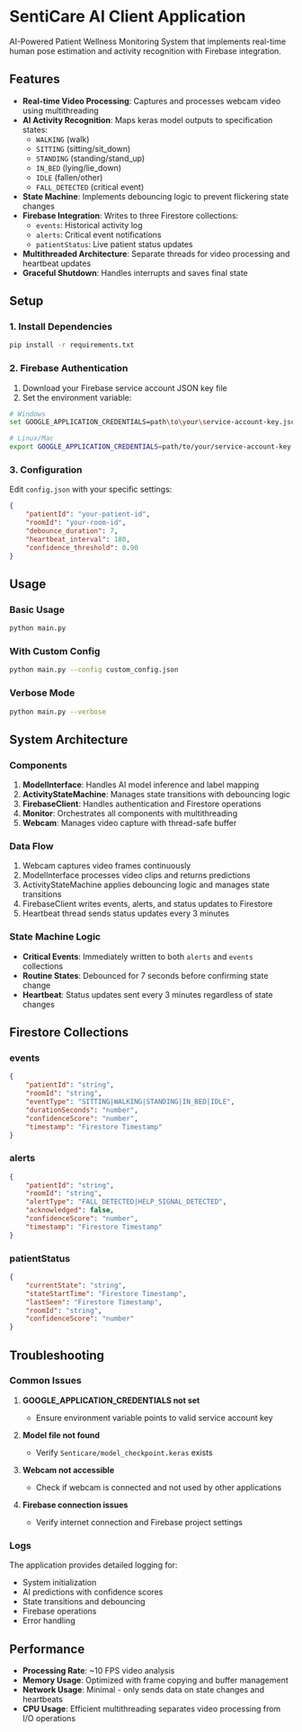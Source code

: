 # SentiCare AI Client Application

AI-Powered Patient Wellness Monitoring System that implements real-time human pose estimation and activity recognition with Firebase integration.

## Features

- **Real-time Video Processing**: Captures and processes webcam video using multithreading
- **AI Activity Recognition**: Maps keras model outputs to specification states:
  - `WALKING` (walk)
  - `SITTING` (sitting/sit_down)
  - `STANDING` (standing/stand_up)
  - `IN_BED` (lying/lie_down)
  - `IDLE` (fallen/other)
  - `FALL_DETECTED` (critical event)
- **State Machine**: Implements debouncing logic to prevent flickering state changes
- **Firebase Integration**: Writes to three Firestore collections:
  - `events`: Historical activity log
  - `alerts`: Critical event notifications
  - `patientStatus`: Live patient status updates
- **Multithreaded Architecture**: Separate threads for video processing and heartbeat updates
- **Graceful Shutdown**: Handles interrupts and saves final state

## Setup

### 1. Install Dependencies
```bash
pip install -r requirements.txt
```

### 2. Firebase Authentication
1. Download your Firebase service account JSON key file
2. Set the environment variable:
```bash
# Windows
set GOOGLE_APPLICATION_CREDENTIALS=path\to\your\service-account-key.json

# Linux/Mac
export GOOGLE_APPLICATION_CREDENTIALS=path/to/your/service-account-key.json
```

### 3. Configuration
Edit `config.json` with your specific settings:
```json
{
    "patientId": "your-patient-id",
    "roomId": "your-room-id",
    "debounce_duration": 7,
    "heartbeat_interval": 180,
    "confidence_threshold": 0.90
}
```

## Usage

### Basic Usage
```bash
python main.py
```

### With Custom Config
```bash
python main.py --config custom_config.json
```

### Verbose Mode
```bash
python main.py --verbose
```

## System Architecture

### Components

1. **ModelInterface**: Handles AI model inference and label mapping
2. **ActivityStateMachine**: Manages state transitions with debouncing logic
3. **FirebaseClient**: Handles authentication and Firestore operations
4. **Monitor**: Orchestrates all components with multithreading
5. **Webcam**: Manages video capture with thread-safe buffer

### Data Flow

1. Webcam captures video frames continuously
2. ModelInterface processes video clips and returns predictions
3. ActivityStateMachine applies debouncing logic and manages state transitions
4. FirebaseClient writes events, alerts, and status updates to Firestore
5. Heartbeat thread sends status updates every 3 minutes

### State Machine Logic

- **Critical Events**: Immediately written to both `alerts` and `events` collections
- **Routine States**: Debounced for 7 seconds before confirming state change
- **Heartbeat**: Status updates sent every 3 minutes regardless of state changes

## Firestore Collections

### events
```json
{
    "patientId": "string",
    "roomId": "string",
    "eventType": "SITTING|WALKING|STANDING|IN_BED|IDLE",
    "durationSeconds": "number",
    "confidenceScore": "number",
    "timestamp": "Firestore Timestamp"
}
```

### alerts
```json
{
    "patientId": "string",
    "roomId": "string",
    "alertType": "FALL_DETECTED|HELP_SIGNAL_DETECTED",
    "acknowledged": false,
    "confidenceScore": "number",
    "timestamp": "Firestore Timestamp"
}
```

### patientStatus
```json
{
    "currentState": "string",
    "stateStartTime": "Firestore Timestamp",
    "lastSeen": "Firestore Timestamp",
    "roomId": "string",
    "confidenceScore": "number"
}
```

## Troubleshooting

### Common Issues

1. **GOOGLE_APPLICATION_CREDENTIALS not set**
   - Ensure environment variable points to valid service account key

2. **Model file not found**
   - Verify `Senticare/model_checkpoint.keras` exists

3. **Webcam not accessible**
   - Check if webcam is connected and not used by other applications

4. **Firebase connection issues**
   - Verify internet connection and Firebase project settings

### Logs

The application provides detailed logging for:
- System initialization
- AI predictions with confidence scores
- State transitions and debouncing
- Firebase operations
- Error handling

## Performance

- **Processing Rate**: ~10 FPS video analysis
- **Memory Usage**: Optimized with frame copying and buffer management
- **Network Usage**: Minimal - only sends data on state changes and heartbeats
- **CPU Usage**: Efficient multithreading separates video processing from I/O operations
